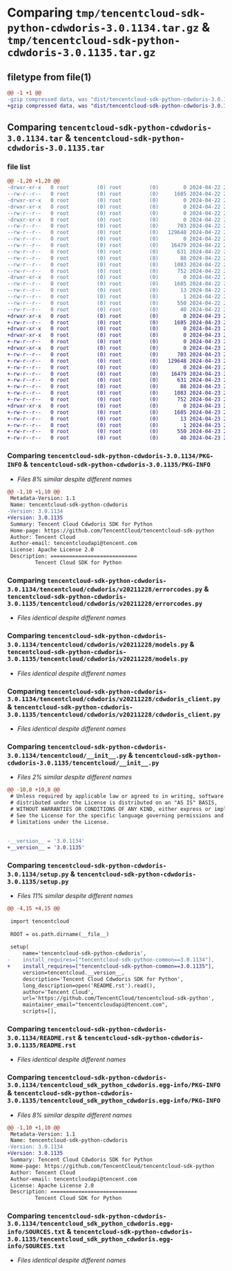 # Comparing `tmp/tencentcloud-sdk-python-cdwdoris-3.0.1134.tar.gz` & `tmp/tencentcloud-sdk-python-cdwdoris-3.0.1135.tar.gz`

## filetype from file(1)

```diff
@@ -1 +1 @@
-gzip compressed data, was "dist/tencentcloud-sdk-python-cdwdoris-3.0.1134.tar", last modified: Mon Apr 22 20:37:46 2024, max compression
+gzip compressed data, was "dist/tencentcloud-sdk-python-cdwdoris-3.0.1135.tar", last modified: Tue Apr 23 20:29:38 2024, max compression
```

## Comparing `tencentcloud-sdk-python-cdwdoris-3.0.1134.tar` & `tencentcloud-sdk-python-cdwdoris-3.0.1135.tar`

### file list

```diff
@@ -1,20 +1,20 @@
-drwxr-xr-x   0 root         (0) root         (0)        0 2024-04-22 20:37:46.000000 tencentcloud-sdk-python-cdwdoris-3.0.1134/
--rw-r--r--   0 root         (0) root         (0)     1685 2024-04-22 20:37:46.000000 tencentcloud-sdk-python-cdwdoris-3.0.1134/PKG-INFO
-drwxr-xr-x   0 root         (0) root         (0)        0 2024-04-22 20:37:46.000000 tencentcloud-sdk-python-cdwdoris-3.0.1134/tencentcloud/
-drwxr-xr-x   0 root         (0) root         (0)        0 2024-04-22 20:37:46.000000 tencentcloud-sdk-python-cdwdoris-3.0.1134/tencentcloud/cdwdoris/
--rw-r--r--   0 root         (0) root         (0)        0 2024-04-22 20:37:46.000000 tencentcloud-sdk-python-cdwdoris-3.0.1134/tencentcloud/cdwdoris/__init__.py
-drwxr-xr-x   0 root         (0) root         (0)        0 2024-04-22 20:37:46.000000 tencentcloud-sdk-python-cdwdoris-3.0.1134/tencentcloud/cdwdoris/v20211228/
--rw-r--r--   0 root         (0) root         (0)      703 2024-04-22 20:37:46.000000 tencentcloud-sdk-python-cdwdoris-3.0.1134/tencentcloud/cdwdoris/v20211228/errorcodes.py
--rw-r--r--   0 root         (0) root         (0)   129648 2024-04-22 20:37:46.000000 tencentcloud-sdk-python-cdwdoris-3.0.1134/tencentcloud/cdwdoris/v20211228/models.py
--rw-r--r--   0 root         (0) root         (0)        0 2024-04-22 20:37:46.000000 tencentcloud-sdk-python-cdwdoris-3.0.1134/tencentcloud/cdwdoris/v20211228/__init__.py
--rw-r--r--   0 root         (0) root         (0)    16479 2024-04-22 20:37:46.000000 tencentcloud-sdk-python-cdwdoris-3.0.1134/tencentcloud/cdwdoris/v20211228/cdwdoris_client.py
--rw-r--r--   0 root         (0) root         (0)      631 2024-04-22 20:37:46.000000 tencentcloud-sdk-python-cdwdoris-3.0.1134/tencentcloud/__init__.py
--rw-r--r--   0 root         (0) root         (0)       88 2024-04-22 20:37:46.000000 tencentcloud-sdk-python-cdwdoris-3.0.1134/setup.cfg
--rw-r--r--   0 root         (0) root         (0)     1083 2024-04-22 20:37:46.000000 tencentcloud-sdk-python-cdwdoris-3.0.1134/setup.py
--rw-r--r--   0 root         (0) root         (0)      752 2024-04-22 20:37:46.000000 tencentcloud-sdk-python-cdwdoris-3.0.1134/README.rst
-drwxr-xr-x   0 root         (0) root         (0)        0 2024-04-22 20:37:46.000000 tencentcloud-sdk-python-cdwdoris-3.0.1134/tencentcloud_sdk_python_cdwdoris.egg-info/
--rw-r--r--   0 root         (0) root         (0)     1685 2024-04-22 20:37:46.000000 tencentcloud-sdk-python-cdwdoris-3.0.1134/tencentcloud_sdk_python_cdwdoris.egg-info/PKG-INFO
--rw-r--r--   0 root         (0) root         (0)       13 2024-04-22 20:37:46.000000 tencentcloud-sdk-python-cdwdoris-3.0.1134/tencentcloud_sdk_python_cdwdoris.egg-info/top_level.txt
--rw-r--r--   0 root         (0) root         (0)        1 2024-04-22 20:37:46.000000 tencentcloud-sdk-python-cdwdoris-3.0.1134/tencentcloud_sdk_python_cdwdoris.egg-info/dependency_links.txt
--rw-r--r--   0 root         (0) root         (0)      550 2024-04-22 20:37:46.000000 tencentcloud-sdk-python-cdwdoris-3.0.1134/tencentcloud_sdk_python_cdwdoris.egg-info/SOURCES.txt
--rw-r--r--   0 root         (0) root         (0)       40 2024-04-22 20:37:46.000000 tencentcloud-sdk-python-cdwdoris-3.0.1134/tencentcloud_sdk_python_cdwdoris.egg-info/requires.txt
+drwxr-xr-x   0 root         (0) root         (0)        0 2024-04-23 20:29:38.000000 tencentcloud-sdk-python-cdwdoris-3.0.1135/
+-rw-r--r--   0 root         (0) root         (0)     1685 2024-04-23 20:29:38.000000 tencentcloud-sdk-python-cdwdoris-3.0.1135/PKG-INFO
+drwxr-xr-x   0 root         (0) root         (0)        0 2024-04-23 20:29:38.000000 tencentcloud-sdk-python-cdwdoris-3.0.1135/tencentcloud/
+drwxr-xr-x   0 root         (0) root         (0)        0 2024-04-23 20:29:38.000000 tencentcloud-sdk-python-cdwdoris-3.0.1135/tencentcloud/cdwdoris/
+-rw-r--r--   0 root         (0) root         (0)        0 2024-04-23 20:29:38.000000 tencentcloud-sdk-python-cdwdoris-3.0.1135/tencentcloud/cdwdoris/__init__.py
+drwxr-xr-x   0 root         (0) root         (0)        0 2024-04-23 20:29:38.000000 tencentcloud-sdk-python-cdwdoris-3.0.1135/tencentcloud/cdwdoris/v20211228/
+-rw-r--r--   0 root         (0) root         (0)      703 2024-04-23 20:29:38.000000 tencentcloud-sdk-python-cdwdoris-3.0.1135/tencentcloud/cdwdoris/v20211228/errorcodes.py
+-rw-r--r--   0 root         (0) root         (0)   129648 2024-04-23 20:29:38.000000 tencentcloud-sdk-python-cdwdoris-3.0.1135/tencentcloud/cdwdoris/v20211228/models.py
+-rw-r--r--   0 root         (0) root         (0)        0 2024-04-23 20:29:38.000000 tencentcloud-sdk-python-cdwdoris-3.0.1135/tencentcloud/cdwdoris/v20211228/__init__.py
+-rw-r--r--   0 root         (0) root         (0)    16479 2024-04-23 20:29:38.000000 tencentcloud-sdk-python-cdwdoris-3.0.1135/tencentcloud/cdwdoris/v20211228/cdwdoris_client.py
+-rw-r--r--   0 root         (0) root         (0)      631 2024-04-23 20:29:38.000000 tencentcloud-sdk-python-cdwdoris-3.0.1135/tencentcloud/__init__.py
+-rw-r--r--   0 root         (0) root         (0)       88 2024-04-23 20:29:38.000000 tencentcloud-sdk-python-cdwdoris-3.0.1135/setup.cfg
+-rw-r--r--   0 root         (0) root         (0)     1083 2024-04-23 20:29:38.000000 tencentcloud-sdk-python-cdwdoris-3.0.1135/setup.py
+-rw-r--r--   0 root         (0) root         (0)      752 2024-04-23 20:29:38.000000 tencentcloud-sdk-python-cdwdoris-3.0.1135/README.rst
+drwxr-xr-x   0 root         (0) root         (0)        0 2024-04-23 20:29:38.000000 tencentcloud-sdk-python-cdwdoris-3.0.1135/tencentcloud_sdk_python_cdwdoris.egg-info/
+-rw-r--r--   0 root         (0) root         (0)     1685 2024-04-23 20:29:38.000000 tencentcloud-sdk-python-cdwdoris-3.0.1135/tencentcloud_sdk_python_cdwdoris.egg-info/PKG-INFO
+-rw-r--r--   0 root         (0) root         (0)       13 2024-04-23 20:29:38.000000 tencentcloud-sdk-python-cdwdoris-3.0.1135/tencentcloud_sdk_python_cdwdoris.egg-info/top_level.txt
+-rw-r--r--   0 root         (0) root         (0)        1 2024-04-23 20:29:38.000000 tencentcloud-sdk-python-cdwdoris-3.0.1135/tencentcloud_sdk_python_cdwdoris.egg-info/dependency_links.txt
+-rw-r--r--   0 root         (0) root         (0)      550 2024-04-23 20:29:38.000000 tencentcloud-sdk-python-cdwdoris-3.0.1135/tencentcloud_sdk_python_cdwdoris.egg-info/SOURCES.txt
+-rw-r--r--   0 root         (0) root         (0)       40 2024-04-23 20:29:38.000000 tencentcloud-sdk-python-cdwdoris-3.0.1135/tencentcloud_sdk_python_cdwdoris.egg-info/requires.txt
```

### Comparing `tencentcloud-sdk-python-cdwdoris-3.0.1134/PKG-INFO` & `tencentcloud-sdk-python-cdwdoris-3.0.1135/PKG-INFO`

 * *Files 8% similar despite different names*

```diff
@@ -1,10 +1,10 @@
 Metadata-Version: 1.1
 Name: tencentcloud-sdk-python-cdwdoris
-Version: 3.0.1134
+Version: 3.0.1135
 Summary: Tencent Cloud Cdwdoris SDK for Python
 Home-page: https://github.com/TencentCloud/tencentcloud-sdk-python
 Author: Tencent Cloud
 Author-email: tencentcloudapi@tencent.com
 License: Apache License 2.0
 Description: ============================
         Tencent Cloud SDK for Python
```

### Comparing `tencentcloud-sdk-python-cdwdoris-3.0.1134/tencentcloud/cdwdoris/v20211228/errorcodes.py` & `tencentcloud-sdk-python-cdwdoris-3.0.1135/tencentcloud/cdwdoris/v20211228/errorcodes.py`

 * *Files identical despite different names*

### Comparing `tencentcloud-sdk-python-cdwdoris-3.0.1134/tencentcloud/cdwdoris/v20211228/models.py` & `tencentcloud-sdk-python-cdwdoris-3.0.1135/tencentcloud/cdwdoris/v20211228/models.py`

 * *Files identical despite different names*

### Comparing `tencentcloud-sdk-python-cdwdoris-3.0.1134/tencentcloud/cdwdoris/v20211228/cdwdoris_client.py` & `tencentcloud-sdk-python-cdwdoris-3.0.1135/tencentcloud/cdwdoris/v20211228/cdwdoris_client.py`

 * *Files identical despite different names*

### Comparing `tencentcloud-sdk-python-cdwdoris-3.0.1134/tencentcloud/__init__.py` & `tencentcloud-sdk-python-cdwdoris-3.0.1135/tencentcloud/__init__.py`

 * *Files 2% similar despite different names*

```diff
@@ -10,8 +10,8 @@
 # Unless required by applicable law or agreed to in writing, software
 # distributed under the License is distributed on an "AS IS" BASIS,
 # WITHOUT WARRANTIES OR CONDITIONS OF ANY KIND, either express or implied.
 # See the License for the specific language governing permissions and
 # limitations under the License.
 
 
-__version__ = '3.0.1134'
+__version__ = '3.0.1135'
```

### Comparing `tencentcloud-sdk-python-cdwdoris-3.0.1134/setup.py` & `tencentcloud-sdk-python-cdwdoris-3.0.1135/setup.py`

 * *Files 11% similar despite different names*

```diff
@@ -4,15 +4,15 @@
 
 import tencentcloud
 
 ROOT = os.path.dirname(__file__)
 
 setup(
     name='tencentcloud-sdk-python-cdwdoris',
-    install_requires=["tencentcloud-sdk-python-common==3.0.1134"],
+    install_requires=["tencentcloud-sdk-python-common==3.0.1135"],
     version=tencentcloud.__version__,
     description='Tencent Cloud Cdwdoris SDK for Python',
     long_description=open('README.rst').read(),
     author='Tencent Cloud',
     url='https://github.com/TencentCloud/tencentcloud-sdk-python',
     maintainer_email="tencentcloudapi@tencent.com",
     scripts=[],
```

### Comparing `tencentcloud-sdk-python-cdwdoris-3.0.1134/README.rst` & `tencentcloud-sdk-python-cdwdoris-3.0.1135/README.rst`

 * *Files identical despite different names*

### Comparing `tencentcloud-sdk-python-cdwdoris-3.0.1134/tencentcloud_sdk_python_cdwdoris.egg-info/PKG-INFO` & `tencentcloud-sdk-python-cdwdoris-3.0.1135/tencentcloud_sdk_python_cdwdoris.egg-info/PKG-INFO`

 * *Files 8% similar despite different names*

```diff
@@ -1,10 +1,10 @@
 Metadata-Version: 1.1
 Name: tencentcloud-sdk-python-cdwdoris
-Version: 3.0.1134
+Version: 3.0.1135
 Summary: Tencent Cloud Cdwdoris SDK for Python
 Home-page: https://github.com/TencentCloud/tencentcloud-sdk-python
 Author: Tencent Cloud
 Author-email: tencentcloudapi@tencent.com
 License: Apache License 2.0
 Description: ============================
         Tencent Cloud SDK for Python
```

### Comparing `tencentcloud-sdk-python-cdwdoris-3.0.1134/tencentcloud_sdk_python_cdwdoris.egg-info/SOURCES.txt` & `tencentcloud-sdk-python-cdwdoris-3.0.1135/tencentcloud_sdk_python_cdwdoris.egg-info/SOURCES.txt`

 * *Files identical despite different names*

